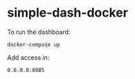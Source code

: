 # simple-dash-docker

To run the dashboard:

```docker-compose up```

Add access in:

```0.0.0.0:8085```